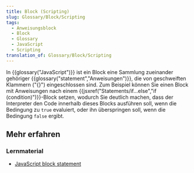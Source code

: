 ```yaml
---
title: Block (Scripting)
slug: Glossary/Block/Scripting
tags:
  - Anweisungsblock
  - Block
  - Glossary
  - JavaScript
  - Scripting
translation_of: Glossary/Block/Scripting
---
```

In {{glossary("JavaScript")}} ist ein Block eine Sammlung zueinander gehöriger {{glossary("statement","Anweisungen")}}, die von geschweiften Klammern ("{}") eingeschlossen sind. Zum Beispiel können Sie einen Block mit Anweisungen nach einem {{jsxref("Statements/if...else","if (condition)")}}-Block setzen, wodurch Sie deutlich machen, dass der Interpreter den Code innerhalb dieses Blocks ausführen soll, wenn die Bedingung zu `true` evaluiert, oder ihn überspringen soll, wenn die Bedingung `false` ergibt.

## Mehr erfahren

### Lernmaterial

- [JavaScript block statement](/de/docs/Web/JavaScript/Reference/Statements/block)
